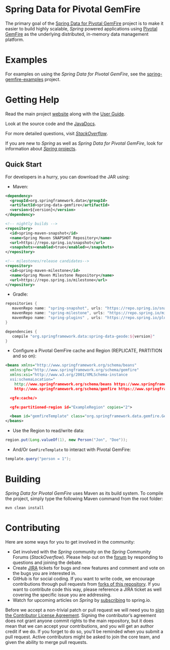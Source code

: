 Spring Data for Pivotal GemFire
===============================

The primary goal of the [Spring Data for Pivotal GemFire](https://projects.spring.io/spring-data-gemfire) project
is to make it easier to build highly scalable, _Spring_ powered applications using [Pivotal GemFire](https://pivotal.io/pivotal-gemfire)
as the underlying distributed, in-memory data management platform.

# Examples

For examples on using the _Spring Data for Pivotal GemFire_, see the
[spring-gemfire-examples](https://github.com/SpringSource/spring-gemfire-examples) project.

# Getting Help

Read the main project [website](https://projects.spring.io/spring-data-gemfire/) along with
the [User Guide](https://docs.spring.io/spring-data-gemfire/docs/current/reference/html/).

Look at the source code and the [JavaDocs](https://docs.spring.io/spring-data-gemfire/docs/current/api/).

For more detailed questions, visit [_StackOverflow_](https://stackoverflow.com/questions/tagged/spring-data-gemfire).

If you are new to _Spring_ as well as _Spring Data for Pivotal GemFire_, look for information about
[_Spring_ projects](https://spring.io/projects).

Quick Start
-----------

For developers in a hurry, you can download the JAR using:

* Maven:

~~~~~ xml
<dependency>
  <groupId>org.springframework.data</groupId>
  <artifactId>spring-data-gemfire</artifactId>
  <version>${version}</version>
</dependency>

<!-- nightly builds -->
<repository>
  <id>spring-maven-snapshot</id>
  <name>Spring Maven SNAPSHOT Repository</name>
  <url>https://repo.spring.io/snapshot</url>
  <snapshots><enabled>true</enabled></snapshots>
</repository>

<!-- milestones/release candidates-->
<repository>
  <id>spring-maven-milestone</id>
  <name>Spring Maven Milestone Repository</name>
  <url>https://repo.spring.io/milestone</url>
</repository>
~~~~~

* Gradle:

~~~~~ groovy
repositories {
   mavenRepo name: "spring-snapshot", urls: "https://repo.spring.io/snapshot"
   mavenRepo name: "spring-milestone", urls: "https://repo.spring.io/milestone"
   mavenRepo name: "spring-plugins" , urls: "https://repo.spring.io/plugins-release"
}

dependencies {
   compile "org.springframework.data:spring-data-geode:${version}"
}
~~~~~

* Configure a Pivotal GemFire cache and Region (REPLICATE, PARTITION and so on):

~~~~~ xml
<beans xmlns="http://www.springframework.org/schema/beans"
  xmlns:gfe="http://www.springframework.org/schema/gemfire"
  xmlns:xsi="http://www.w3.org/2001/XMLSchema-instance
  xsi:schemaLocation="
    http://www.springframework.org/schema/beans https://www.springframework.org/schema/beans/spring-beans.xsd
    http://www.springframework.org/schema/gemfire https://www.springframework.org/schema/gemfire/spring-gemfire.xsd">

  <gfe:cache/>

  <gfe:partitioned-region id="ExampleRegion" copies="2">

  <bean id="gemfireTemplate" class="org.springframework.data.gemfire.GemfireTemplate" p:region-ref="ExampleRegion"/>
</beans>
~~~~~

* Use the Region to read/write data:

~~~~~ java
region.put(Long.valueOf(1), new Person("Jon", "Doe"));
~~~~~

* And/Or `GemFireTemplate` to interact with Pivotal GemFire:

~~~~~ java
template.query("person = 1");
~~~~~

# Building

_Spring Data for Pivotal GemFire_ uses Maven as its build system. To compile the project, simply type
the following Maven command from the root folder:

    mvn clean install

# Contributing


Here are some ways for you to get involved in the community:

* Get involved with the _Spring_ community on the _Spring_ Community Forums (_StackOverflow_).
Please help out on the [forum](https://stackoverflow.com/questions/tagged/spring-data-gemfire)
by responding to questions and joining the debate.
* Create [JIRA](https://jira.spring.io/browse/SGF) tickets for bugs and new features and comment and vote on the bugs
you are interested in.
* GitHub is for social coding. If you want to write code, we encourage contributions through pull requests
from [forks of this repository](https://help.github.com/forking/). If you want to contribute code this way,
please reference a JIRA ticket as well covering the specific issue you are addressing.
* Watch for upcoming articles on _Spring_ by [subscribing](https://spring.io/blog) to spring.io.

Before we accept a non-trivial patch or pull request we will need you to
[sign the Contributor License Agreement](https://cla.pivotal.io/sign/spring). Signing the contributor’s agreement
does not grant anyone commit rights to the main repository, but it does mean that we can accept your contributions,
and you will get an author credit if we do. If you forget to do so, you'll be reminded when you submit a pull request.
Active contributors might be asked to join the core team, and given the ability to merge pull requests.
